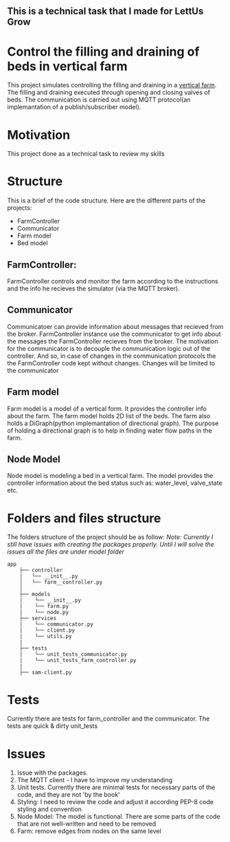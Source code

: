 ## This is a technical task that I made for LettUs Grow

# Control the filling and draining of beds in vertical farm
This project simulates controlling the filling and draining in a [vertical farm](https://en.wikipedia.org/wiki/Vertical_farming).
The filling and draining executed through opening and closing valves of beds.
The communication is carried out using MQTT protocol(an implemantation of a publish/subscriber model).

# Motivation
This project done as a technical task to review my skills

# Structure
This is a brief of the code structure.
Here are the different parts of the projects: 
* FarmController
* Communicator
* Farm model
* Bed model

## FarmController: 
FarmController controls and monitor the farm according to the instructions and the info he recieves the simulator (via the MQTT broker).

## Communicator
Communicatoer can provide information about messages that recieved from the broker. FarmController instance use the communicator to get info about the messages the FarmController recieves from the broker.
The motivation for the communicator is to decouple the communication logic out of the controller. And so, in case of changes in the communication protocols the
the FarmController code kept without changes. Changes will be limited to the communicator

## Farm model
Farm model is a model of a vertical form. It provides the controller info about the farm.
The farm model holds 2D list of the beds.
The farm also holds a DiGraph(python implemantation of directional graph).
The purpose of holding a directional graph is to help in finding water flow paths in the farm. 

## Node Model
Node model is modeling a bed in a vertical farm. The model provides the controller information about the bed status such as: water_level, valve_state etc.

# Folders and files structure
The folders structure of the project should be as follow:
*Note: Currently I still have issues with creating the packages properly. 
Until I will solve the issues all the files are under model folder*
```
app
    ├── controller
    |   └── __init__.py
    │   └── farm__controller.py
    │   
    ├── models
    |    └── __init__.py
    |    └── farm.py
    |    └── node.py
    ├── services
    |    └── communicator.py
    |    └── client.py
    |    └── utils.py
    |
    ├── tests
    |    └── unit_tests_communicator.py
    |    └── unit_tests_farm_controller.py
    |
    ├── sam-client.py

```
# Tests
Currently there are tests for farm_controller and the communicator.
The tests are quick & dirty unit_tests 

# Issues

1. Issue with the packages.
2. The MQTT client - I have to improve my understanding
3. Unit tests. Currently there are minimal tests for necessary parts of the code, and they are not 'by the book'
4. Styling: I need to review the code and adjust it according PEP-8 code styling and convention
5. Node Model: The model is functional. There are some parts of the code that are not well-written and need to be removed 
6. Farm: remove edges from nodes on the same level
